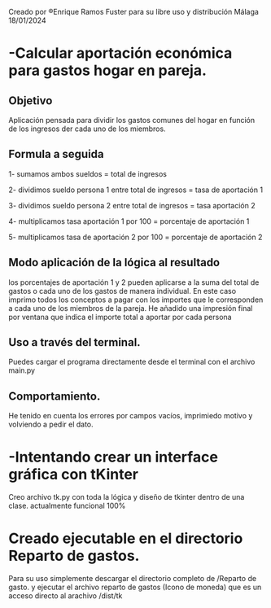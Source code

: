 Creado por ®Enrique Ramos Fuster para su libre uso y distribución
Málaga 18/01/2024

# -Calcular aportación económica para gastos hogar en pareja.


## Objetivo
Aplicación pensada para dividir los gastos comunes del hogar en función de los ingresos der cada uno de los miembros.

## Formula a seguida

1- sumamos ambos sueldos = total de ingresos 

2- dividimos sueldo persona 1 entre total de ingresos = tasa de aportación 1

3- dividimos sueldo persona 2 entre total de ingresos = tasa aportación 2

4- multiplicamos tasa aportación 1 por 100 = porcentaje de aportación 1

5- multiplicamos tasa de aportación 2 por 100 =
porcentaje de aportación 2

## Modo aplicación de la lógica al resultado

los porcentajes de aportación 1 y 2 pueden aplicarse a la suma del total de gastos o cada uno de los gastos de manera individual. En este caso imprimo todos los conceptos a pagar con los importes que le corresponden a cada uno de los miembros de la pareja.
He añadido una impresión final por ventana que indica el importe total a aportar por cada persona

## Uso a través del terminal.

Puedes cargar el programa directamente desde el terminal con el archivo main.py

## Comportamiento.

He tenido en cuenta los errores por campos vacíos, imprimiedo motivo y volviendo a pedir el dato.

# -Intentando crear un interface gráfica con tKinter

Creo archivo tk.py con toda la lógica y diseño de tkinter dentro de una clase.
actualmente funcional 100% 

# Creado ejecutable en el directorio Reparto de gastos.

Para su uso simplemente descargar el directorio completo de /Reparto de gasto. y ejecutar el archivo reparto de gastos (Icono de moneda) que es un acceso directo al arachivo /dist/tk